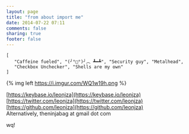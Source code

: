 ```yaml
---
layout: page
title: "from about import me"
date: 2014-07-22 07:11
comments: false
sharing: true
footer: false
---
```


```text
[
   "Caffeine fueled", "(╯°□°)╯︵ ┻━┻", "Security guy", "Metalhead",
   "Checkbox Unchecker", "Shells are my own"
]
```

{% img left https://i.imgur.com/WQ1w19h.png %}

[https://keybase.io/leonjza](https://keybase.io/leonjza)  
[https://twitter.com/leonjza](https://twitter.com/leonjza)  
[https://github.com/leonjza](https://github.com/leonjza)  
Alternatively, theninjabag at gmail dot com  

wq!
